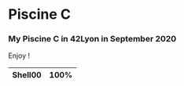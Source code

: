 # Piscine C
### My Piscine C in 42Lyon in September 2020

Enjoy !

| Shell00       | 100%  |
| ------------- |-------|
